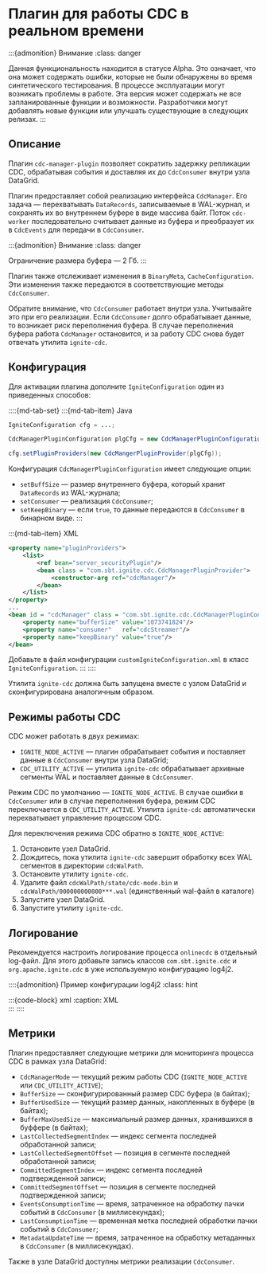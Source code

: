 # Плагин для работы CDC в реальном времени

:::{admonition} Внимание
:class: danger

Данная функциональность находится в статусе Alpha. Это означает, что она может содержать ошибки, которые не были обнаружены во время синтетического тестирования. В процессе эксплуатации могут возникать проблемы в работе. Эта версия может содержать не все запланированные функции и возможности. Разработчики могут добавлять новые функции или улучшать существующие в следующих релизах.
:::

## Описание

Плагин `cdc-manager-plugin` позволяет сократить задержку репликации CDC, обрабатывая события и доставляя их до `CdcConsumer` внутри узла DataGrid.

Плагин предоставляет собой реализацию интерфейса `CdcManager`. Его задача — перехватывать `DataRecords`, записываемые в WAL-журнал, и сохранять их во внутреннем буфере в виде массива байт. Поток `cdc-worker` последовательно считывает данные из буфера и преобразует их в `CdcEvents` для передачи в `CdcConsumer`.

:::{admonition} Внимание
:class: danger

Ограничение размера буфера — 2 Гб.
:::

Плагин также отслеживает изменения в `BinaryMeta`, `CacheConfiguration`. Эти изменения также передаются в соответствующие методы `CdcConsumer`.

Обратите внимание, что `CdcConsumer` работает внутри узла. Учитывайте это при его реализации. Если `CdcConsumer` долго обрабатывает данные, то возникает риск переполнения буфера. В случае переполнения буфера работа `CdcManager` остановится, и за работу CDC снова будет отвечать утилита `ignite-cdc`.

## Конфигурация

Для активации плагина дополните `IgniteConfiguration` один из приведенных способов:

::::{md-tab-set}
:::{md-tab-item} Java
```java
IgniteConfiguration cfg = ...;

CdcManagerPluginConfiguration plgCfg = new CdcManagerPluginConfiguration();

cfg.setPluginProviders(new CdcMangerPluginProvider(plgCfg));
```

Конфигурация `CdcManagerPluginConfiguration` имеет следующие опции:

- `setBuffSize` — размер внутреннего буфера, который хранит `DataRecords` из WAL-журнала;
- `setConsumer` — реализация `CdcConsumer`;
- `setKeepBinary` — если `true`, то данные передаются в `CdcConsumer` в бинарном виде.
:::

:::{md-tab-item} XML
```xml
<property name="pluginProviders">
    <list>
        <ref bean="server_securityPlugin"/>
        <bean class = "com.sbt.ignite.cdc.CdcManagerPluginProvider">
            <constructor-arg ref="cdcManager"/>
        </bean>          
    </list>
</property>
...
<bean id = "cdcManager" class = "com.sbt.ignite.cdc.CdcManagerPluginConfiguration">
    <property name="bufferSize" value="1073741824"/>
    <property name="consumer"   ref="cdcStreamer"/>
    <property name="keepBinary" value="true"/>
</bean>
```

Добавьте в файл конфигурации `customIgniteConfiguration.xml` в класс `IgniteConfiguration`.
:::
::::

Утилита `ignite-cdc` должна быть запущена вместе с узлом DataGrid и сконфигурирована аналогичным образом.

## Режимы работы CDC

CDC может работать в двух режимах:

-   `IGNITE_NODE_ACTIVE` — плагин обрабатывает события и поставляет данные в `CdcConsumer` внутри узла DataGrid;
-   `CDC_UTILITY_ACTIVE` — утилита `ignite-cdc` обрабатывает архивные сегменты WAL и поставляет данные в `CdcConsumer`.

Режим CDC по умолчанию — `IGNITE_NODE_ACTIVE`. В случае ошибки в `CdcConsumer` или в случае переполнения буфера, режим CDC переключается в `CDC_UTILITY_ACTIVE`. Утилита `ignite-cdc` автоматически перехватывает управление процессом CDC.

Для переключения режима CDC обратно в `IGNITE_NODE_ACTIVE`:

1. Остановите узел DataGrid.
2. Дождитесь, пока утилита `ignite-cdc` завершит обработку всех WAL сегментов в директории `сdcWalPath`.
3. Остановите утилиту `ignite-cdc`.
4. Удалите файл `сdcWalPath/state/cdc-mode.bin` и `сdcWalPath/000000000000***.wal` (единственный wal-файл в каталоге) 
5. Запустите узел DataGrid.
6. Запустите утилиту `ignite-cdc`.

## Логирование

Рекомендуется настроить логирование процесса `onlinecdc` в отдельный log-файл. Для этого добавьте запись классов `com.sbt.ignite.cdc` и `org.apache.ignite.cdc` в уже используемую конфигурацию log4j2.

::::{admonition} Пример конфигурации log4j2
:class: hint

:::{code-block} xml
:caption: XML
<Logger name="com.sbt.ignite.cdc" level="INFO" additivity="false">
    <AppenderRef ref="ONLINECDC"/>
</Logger>        
<Logger name="org.apache.ignite.cdc" level="INFO" additivity="false">
    <AppenderRef ref="ONLINECDC"/>
</Logger>
</Routing>
    <Routing name="ONLINECDC">
    <Routes pattern="$${sys:nodeId}">
        <Route>
            <RollingFile name="Rolling-${sys:nodeId}" fileName="/opt/ignite/server/logs/ONLINECDC-${sys:appId}.log"
                    filePattern="/opt/ignite/server/logs/ONLINECDC-${sys:appId}-${sys:nodeId}-%i-%d{yyyy-MM-dd}.log.gz">
                <PatternLayout pattern="%d{yyyy-MM-dd HH:mm:ss.SSS} [%-5level][%t][%logger{36}] %msg%n"/>
            <Policies>
                <TimeBasedTriggeringPolicy interval="1" modulate="true" />
                    </Policies>
                </RollingFile>
        </Route>
    </Routes>
</Routing>
:::
::::

## Метрики

Плагин предоставляет следующие метрики для мониторинга процесса CDC в рамках узла DataGrid:

-   `CdcManagerMode` — текущий режим работы CDC (`IGNITE_NODE_ACTIVE` или `CDC_UTILITY_ACTIVE`);
-   `BufferSize` — сконфигурированный размер CDC буфера (в байтах);
-   `BufferUsedSize` — текущий размер данных, накопленных в буфере (в байтах);
-   `BufferMaxUsedSize` — максимальный размер данных, хранившихся в буффере (в байтах);
-   `LastCollectedSegmentIndex` — индекс сегмента последней обработанной записи;
-   `LastCollectedSegmentOffset` — позиция в сегменте последней обработанной записи;
-   `CommittedSegmentIndex` — индекс сегмента последней подтвержденной записи;
-   `CommittedSegmentOffset` — позиция в сегменте последней подтвержденной записи;
-   `EventsConsumptionTime` — время, затраченное на обработку пачки событий в `CdcConsumer` (в миллисекундах);
-   `LastConsumptionTime` — временная метка последней обработки пачки событий в `CdcConsumer`;
-   `MetadataUpdateTime` — время, затраченное на обработку метаданных в `CdcConsumer` (в миллисекундах).

Также в узле DataGrid доступны метрики реализации `CdcConsumer`.